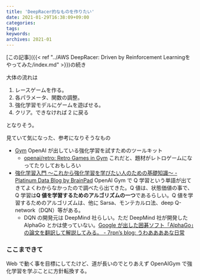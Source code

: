 ```yaml
---
title: 'DeepRacer的なものを作りたい'
date: 2021-01-29T16:38:09+09:00
categories:
tags:
keywords:
archives: 2021-01
---
```


[この記事]({{< ref "../AWS DeepRacer: Driven by Reinforcement Learningをやってみた/index.md" >}})の続き

大体の流れは

1. レースゲームを作る。
2. 各パラメータ、関数の調整。
3. 強化学習モデルにゲームを遊ばせる。
4. クリア。できなければ 2 に戻る

となりそう。

見ていて気になった、参考になりそうなもの

- [Gym](https://gym.openai.com/) OpenAI が出している強化学習を試すためのツールキット
  - [openai/retro: Retro Games in Gym](https://github.com/openai/retro) これだと、題材がレトロゲームになってたりしておもしろい
- [強化学習入門 ～これから強化学習を学びたい人のための基礎知識～ - Platinum Data Blog by BrainPad](https://blog.brainpad.co.jp/entry/2017/02/24/121500) OpenAI Gym で Q 学習という単語が出てきてよくわからなかったので調べたら出てきた。Q 値は、状態価値の事で、Q 学習は**Q 値を学習するためのアルゴリズムの一つ**であるらしい。Q 値を学習するためのアルゴリズムは、他に Sarsa、モンテカルロ法、deep Q-network（DQN）等がある。
  - DQN の開発元は DeepMind 社らしい。ただ DeepMind 社が開発した AlphaGo とかは使っていない。[Google が出した囲碁ソフト「AlphaGo」の論文を翻訳して解説してみる。 - 7rpn’s blog: うわああああな日常](http://7rpn.hatenablog.com/entry/2016/06/10/192357)

### ここまできて

Web で動く事を目標にしてたけど、道が長いのでとりあえず OpenAIGym で強化学習を学ぶことに方針転換する。
